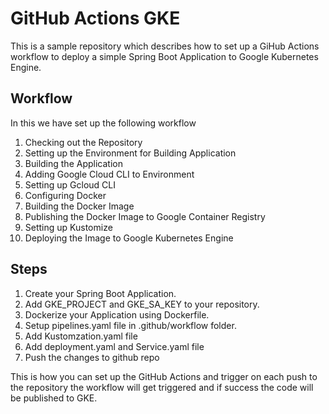 # GitHub Actions GKE

This is a sample repository which describes how to set up a GiHub Actions workflow to deploy a simple Spring Boot Application to Google Kubernetes Engine.

## Workflow

In this we have set up the following workflow

1. Checking out the Repository
2. Setting up the Environment for Building Application
3. Building the Application
4. Adding Google Cloud CLI to Environment
5. Setting up Gcloud CLI
6. Configuring Docker
7. Building the Docker Image
8. Publishing the Docker Image to Google Container Registry
9. Setting up Kustomize
10. Deploying the Image to Google Kubernetes Engine

## Steps

1. Create your Spring Boot Application.
2. Add GKE_PROJECT and GKE_SA_KEY to your repository. 
3. Dockerize your Application using Dockerfile.
4. Setup  pipelines.yaml file in .github/workflow folder.
5. Add Kustomzation.yaml file
6. Add deployment.yaml and Service.yaml file
7. Push the changes to github repo

This is how you can set up the GitHub Actions and trigger on each push to the repository the workflow will get triggered and if success the code will be published to GKE.
